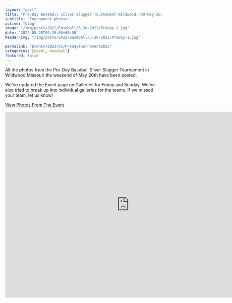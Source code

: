 ```yaml
---
layout: "post"
title: "Pro-Day Baseball Silver Slugger Tournament Wildwood, MO May 2022"
subtitle: "Tournament photos"
active: "blog"
image: "/img/posts/2022/Baseball/5-20-2022/ProDay-1.jpg"
date: '2022-05-20T09:20:00+00:00'
header-img: "/img/posts/2022/Baseball/5-20-2022/ProDay-1.jpg"

permalink: "Events/2022/05/ProDayTournament2022"
categories: [event, baseball]
featured: false
---
```


All the photos from the Pro-Day Baseball Silver Slugger Tournament in Wildwood Missouri the weekend of May 20th have been posted.

We've updated the Event page on Galleries for Friday and Sunday. We've also tried to break up into individual galleries for the teams. If we missed your team, let us know!

[View Photos From The Event](https://photos.rainbowmarks.com/event/Pro-Day-Baseball-Silver-5-22)

<iframe src="https://photos.rainbowmarks.com/frame/slideshow?key=nGTmcD&speed=3&transition=fade&autoStart=1&captions=0&navigation=0&playButton=0&randomize=0&transitionSpeed=2" width="800" height="600" frameborder="no" scrolling="no"></iframe>

